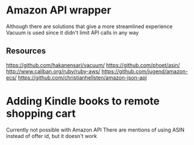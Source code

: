 # Amazon API wrapper

Although there are solutions that give a more streamlined experience
Vacuum is used since it didn't limit API calls in any way

## Resources

https://github.com/hakanensari/vacuum/
https://github.com/phoet/asin/
http://www.caliban.org/ruby/ruby-aws/
https://github.com/jugend/amazon-ecs/
https://github.com/christianhellsten/amazon-json-api

# Adding Kindle books to remote shopping cart

Currently not possible with Amazon API
There are mentions of using ASIN instead of offer id, but it doesn't work
